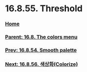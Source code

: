 # 16.8.55. Threshold

### [Home](./00-home.md)
### [Parent: 16.8. The colors menu](./16-08-00-the-colors-menu.md)
### [Prev: 16.8.54. Smooth palette](./16-08-54-smooth-palette.md)
### [Next: 16.8.56. 색상화(Colorize)](./16-08-56-colorize.md)
